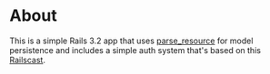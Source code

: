 # About

This is a simple Rails 3.2 app that uses [parse_resource](http://github.com/adelevie/parse_resource) for model persistence and includes a simple auth system that's based on this [Railscast](http://asciicasts.com/episodes/250-authentication-from-scratch).
